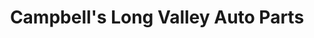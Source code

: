 ---
title: "Campbell's Long Valley Auto Parts"
url: /laytonville/campbells-long-valley-auto-parts/
shop: Autoteile
---